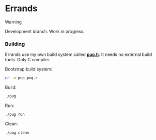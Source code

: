 # Errands

> [!WARNING]
> Development branch. Work in progress.

### Building

Errands use my own build system called **[pug.h](https://github.com/mrvladus/pug.h)**. It needs no external build tools. Only C compiler.

Bootstrap build system:

```sh
cc -o pug pug.c
```

Build:

```sh
./pug
```

Run:

```sh
./pug run
```

Clean:

```sh
./pug clean
```
